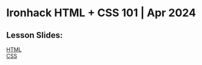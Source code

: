 # Ironhack HTML + CSS 101 | Apr 2024

## Lesson Slides:

[HTML](https://docs.google.com/presentation/d/1XkpCZ_Ki2xBFQuG4El71maZ2t6CV_cOr3DI_-N9giLA/edit?usp=drive_link)\
[CSS](https://docs.google.com/presentation/d/1xq5PPnbYax9AISfOlSLBFySdGetnQcCHjFCGQMKLkoA/edit?usp=drive_link)
